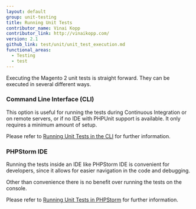 ```yaml
---
layout: default
group: unit-testing
title: Running Unit Tests
contributor_name: Vinai Kopp
contributor_link: http://vinaikopp.com/
version: 2.1
github_link: test/unit/unit_test_execution.md
functional_areas:
  - Testing
  - test
---
```


Executing the Magento 2 unit tests is straight forward.
They can be executed in several different ways.

### Command Line Interface (CLI)  

This option is useful for running the tests during Continuous Integration or on remote servers, or if no IDE with PHPUnit support is available. It only requires a minimum amount of setup.  

Please refer to [Running Unit Tests in the CLI]({{page.baseurl}}test/unit/unit_test_execution_cli.html) for further information.

### PHPStorm IDE  
Running the tests inside an IDE like PHPStorm IDE is convenient for developers, since it allows for easier navigation in the code and debugging.

Other than convenience there is no benefit over running the tests on the console.

Please refer to [Running Unit Tests in PHPStorm]({{page.baseurl}}test/unit/unit_test_execution_phpstorm.html) for further information.
